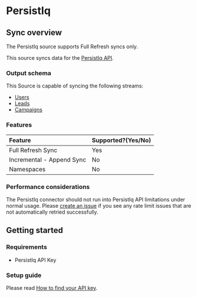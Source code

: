 # PersistIq

## Sync overview

The PersistIq source supports Full Refresh syncs only.

This source syncs data for the [PersistIq API](https://apidocs.persistiq.com/#introduction).


### Output schema

This Source is capable of syncing the following streams:

* [Users](https://apidocs.persistiq.com/#users)
* [Leads](https://apidocs.persistiq.com/#leads)
* [Campaigns](https://apidocs.persistiq.com/#campaigns)

### Features

| Feature | Supported?\(Yes/No\)
| :--- | :--- |
| Full Refresh Sync | Yes |
| Incremental - Append Sync | No |
| Namespaces | No |

### Performance considerations

The PersistIq connector should not run into PersistIq API limitations under normal usage. Please [create an issue](https://github.com/airbytehq/airbyte/issues) if you see any rate limit issues that are not automatically retried successfully.

## Getting started

### Requirements

* PersistIq API Key

### Setup guide

Please read [How to find your API key](https://apidocs.persistiq.com/#introduction).

